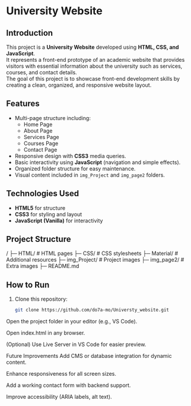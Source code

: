# University Website

## Introduction
This project is a **University Website** developed using **HTML, CSS, and JavaScript**.  
It represents a front-end prototype of an academic website that provides visitors with essential information about the university such as services, courses, and contact details.  
The goal of this project is to showcase front-end development skills by creating a clean, organized, and responsive website layout.

## Features
- Multi-page structure including:
  - Home Page  
  - About Page  
  - Services Page  
  - Courses Page  
  - Contact Page  
- Responsive design with **CSS3** media queries.  
- Basic interactivity using **JavaScript** (navigation and simple effects).  
- Organized folder structure for easy maintenance.  
- Visual content included in `img_Project` and `img_page2` folders.  

## Technologies Used
- **HTML5** for structure  
- **CSS3** for styling and layout  
- **JavaScript (Vanilla)** for interactivity  

## Project Structure
/
├─ HTML/ # HTML pages
├─ CSS/ # CSS stylesheets
├─ Material/ # Additional resources
├─ img_Project/ # Project images
├─ img_page2/ # Extra images
├─ README.md


## How to Run
1. Clone this repository:
   ```bash
   git clone https://github.com/do7a-mo/Universty_website.git
Open the project folder in your editor (e.g., VS Code).

Open index.html in any browser.

(Optional) Use Live Server in VS Code for easier preview.

Future Improvements
Add CMS or database integration for dynamic content.

Enhance responsiveness for all screen sizes.

Add a working contact form with backend support.

Improve accessibility (ARIA labels, alt text).

